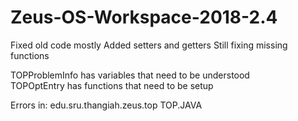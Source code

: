 # Zeus-OS-Workspace-2018-2.4

Fixed old code mostly
  Added setters and getters
  Still fixing missing functions
  
TOPProblemInfo has variables that need to be understood  
TOPOptEntry has functions that need to be setup

Errors in:
	edu.sru.thangiah.zeus.top
		TOP.JAVA

